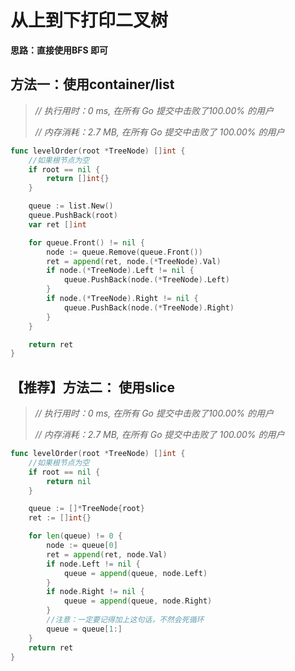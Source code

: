 # 从上到下打印二叉树


**思路：直接使用BFS 即可**

## 方法一：使用container/list

> *// 执行用时：0 ms, 在所有 Go 提交中击败了100.00% 的用户*
>
> *// 内存消耗：2.7 MB, 在所有 Go 提交中击败了 100.00% 的用户*

```go
func levelOrder(root *TreeNode) []int {
	//如果根节点为空
	if root == nil {
		return []int{}
	}

	queue := list.New()
	queue.PushBack(root)
	var ret []int

	for queue.Front() != nil {
		node := queue.Remove(queue.Front())
		ret = append(ret, node.(*TreeNode).Val)
		if node.(*TreeNode).Left != nil {
			queue.PushBack(node.(*TreeNode).Left)
		}
		if node.(*TreeNode).Right != nil {
			queue.PushBack(node.(*TreeNode).Right)
		}
	}

	return ret
}
```


## 【推荐】方法二： 使用slice

> *// 执行用时：0 ms, 在所有 Go 提交中击败了100.00% 的用户*
>
> *// 内存消耗：2.7 MB, 在所有 Go 提交中击败了 100.00% 的用户*

```go
func levelOrder(root *TreeNode) []int {
	//如果根节点为空
	if root == nil {
		return nil
	}

	queue := []*TreeNode{root}
	ret := []int{}

	for len(queue) != 0 {
		node := queue[0]
		ret = append(ret, node.Val)
		if node.Left != nil {
			queue = append(queue, node.Left)
		}
		if node.Right != nil {
			queue = append(queue, node.Right)
		}
		//注意：一定要记得加上这句话，不然会死循环
		queue = queue[1:]
	}
	return ret
}
```

